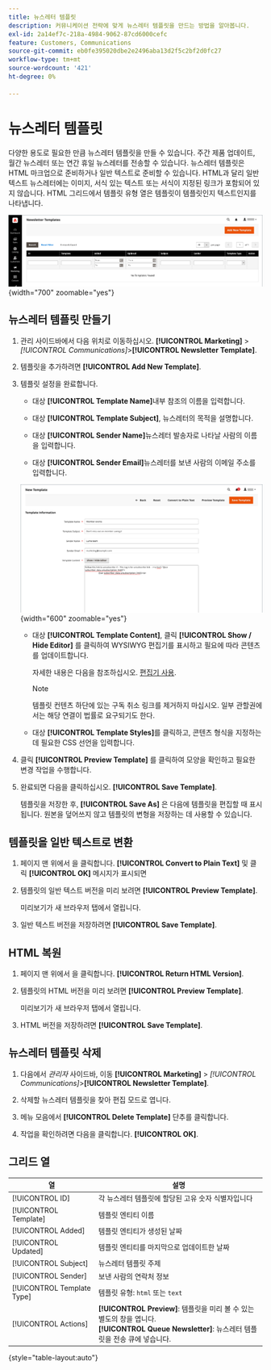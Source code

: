 ```yaml
---
title: 뉴스레터 템플릿
description: 커뮤니케이션 전략에 맞게 뉴스레터 템플릿을 만드는 방법을 알아봅니다.
exl-id: 2a14ef7c-218a-4984-9062-87cd6000cefc
feature: Customers, Communications
source-git-commit: eb0fe395020dbe2e2496aba13d2f5c2bf2d0fc27
workflow-type: tm+mt
source-wordcount: '421'
ht-degree: 0%

---
```


# 뉴스레터 템플릿

다양한 용도로 필요한 만큼 뉴스레터 템플릿을 만들 수 있습니다. 주간 제품 업데이트, 월간 뉴스레터 또는 연간 휴일 뉴스레터를 전송할 수 있습니다. 뉴스레터 템플릿은 HTML 마크업으로 준비하거나 일반 텍스트로 준비할 수 있습니다. HTML과 달리 일반 텍스트 뉴스레터에는 이미지, 서식 있는 텍스트 또는 서식이 지정된 링크가 포함되어 있지 않습니다. HTML 그리드에서 템플릿 유형 열은 템플릿이 템플릿인지 텍스트인지를 나타냅니다.

![뉴스레터 템플릿 - 뉴스레터 큐에 추가](./assets/newsletter-templates-grid.png){width="700" zoomable="yes"}

## 뉴스레터 템플릿 만들기

1. 관리 사이드바에서 다음 위치로 이동하십시오. **[!UICONTROL Marketing]** > _[!UICONTROL Communications]_>**[!UICONTROL Newsletter Template]**.

1. 템플릿을 추가하려면 **[!UICONTROL Add New Template]**.

1. 템플릿 설정을 완료합니다.

   - 대상 **[!UICONTROL Template Name]**&#x200B;내부 참조의 이름을 입력합니다.

   - 대상 **[!UICONTROL Template Subject]**, 뉴스레터의 목적을 설명합니다.

   - 대상 **[!UICONTROL Sender Name]**&#x200B;뉴스레터 발송자로 나타날 사람의 이름을 입력합니다.

   - 대상 **[!UICONTROL Sender Email]**&#x200B;뉴스레터를 보낸 사람의 이메일 주소를 입력합니다.

   ![뉴스레터 템플릿 정보](./assets/newsletter-template-information2.png){width="600" zoomable="yes"}

   - 대상 **[!UICONTROL Template Content]**, 클릭 **[!UICONTROL Show / Hide Editor]** 를 클릭하여 WYSIWYG 편집기를 표시하고 필요에 따라 콘텐츠를 업데이트합니다.

     자세한 내용은 다음을 참조하십시오. [편집기 사용](../content-design/editor.md).

     >[!NOTE]
     >
     >템플릿 컨텐츠 하단에 있는 구독 취소 링크를 제거하지 마십시오. 일부 관할권에서는 해당 연결이 법률로 요구되기도 한다.

   - 대상 **[!UICONTROL Template Styles]**&#x200B;를 클릭하고, 콘텐츠 형식을 지정하는 데 필요한 CSS 선언을 입력합니다.

1. 클릭 **[!UICONTROL Preview Template]** 를 클릭하여 모양을 확인하고 필요한 변경 작업을 수행합니다.

1. 완료되면 다음을 클릭하십시오. **[!UICONTROL Save Template]**.

   템플릿을 저장한 후, **[!UICONTROL Save As]** 은 다음에 템플릿을 편집할 때 표시됩니다. 원본을 덮어쓰지 않고 템플릿의 변형을 저장하는 데 사용할 수 있습니다.

## 템플릿을 일반 텍스트로 변환

1. 페이지 맨 위에서 을 클릭합니다. **[!UICONTROL Convert to Plain Text]** 및 클릭 **[!UICONTROL OK]** 메시지가 표시되면

1. 템플릿의 일반 텍스트 버전을 미리 보려면 **[!UICONTROL Preview Template]**.

   미리보기가 새 브라우저 탭에서 열립니다.

1. 일반 텍스트 버전을 저장하려면 **[!UICONTROL Save Template]**.

## HTML 복원

1. 페이지 맨 위에서 을 클릭합니다. **[!UICONTROL Return HTML Version]**.  

1. 템플릿의 HTML 버전을 미리 보려면 **[!UICONTROL Preview Template]**.

   미리보기가 새 브라우저 탭에서 열립니다.

1. HTML 버전을 저장하려면 **[!UICONTROL Save Template]**.

## 뉴스레터 템플릿 삭제

1. 다음에서 _관리자_ 사이드바, 이동 **[!UICONTROL Marketing]** > _[!UICONTROL Communications]_>**[!UICONTROL Newsletter Template]**.

1. 삭제할 뉴스레터 템플릿을 찾아 편집 모드로 엽니다.

1. 메뉴 모음에서 **[!UICONTROL Delete Template]** 단추를 클릭합니다.

1. 작업을 확인하려면 다음을 클릭합니다. **[!UICONTROL OK]**.

## 그리드 열

| 열 | 설명 |
|--- |--- |
| [!UICONTROL ID] | 각 뉴스레터 템플릿에 할당된 고유 숫자 식별자입니다 |
| [!UICONTROL Template] | 템플릿 엔티티 이름 |
| [!UICONTROL Added] | 템플릿 엔티티가 생성된 날짜 |
| [!UICONTROL Updated] | 템플릿 엔티티를 마지막으로 업데이트한 날짜 |
| [!UICONTROL Subject] | 뉴스레터 템플릿 주제 |
| [!UICONTROL Sender] | 보낸 사람의 연락처 정보 |
| [!UICONTROL Template Type] | 템플릿 유형: `html` 또는 `text` |
| [!UICONTROL Actions] | **[!UICONTROL Preview]**: 템플릿을 미리 볼 수 있는 별도의 창을 엽니다. <br>**[!UICONTROL Queue Newsletter]**: 뉴스레터 템플릿을 전송 큐에 넣습니다. |

{style="table-layout:auto"}
